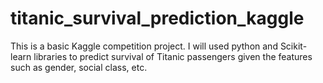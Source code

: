 # titanic_survival_prediction_kaggle
This is a basic Kaggle competition project. I will used python and Scikit-learn libraries to predict survival of Titanic passengers given the features such as gender, social class, etc. 
